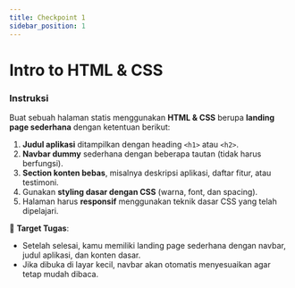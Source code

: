 ```yaml
---
title: Checkpoint 1 
sidebar_position: 1
---
```


# Intro to HTML & CSS

### Instruksi

Buat sebuah halaman statis menggunakan **HTML & CSS** berupa **landing page sederhana** dengan ketentuan berikut:

1. **Judul aplikasi** ditampilkan dengan heading `<h1>` atau `<h2>`.
2. **Navbar dummy** sederhana dengan beberapa tautan (tidak harus berfungsi).
3. **Section konten bebas**, misalnya deskripsi aplikasi, daftar fitur, atau testimoni.
4. Gunakan **styling dasar dengan CSS** (warna, font, dan spacing).
5. Halaman harus **responsif** menggunakan teknik dasar CSS yang telah dipelajari.
<!-- 
### Contoh Struktur `index.html`

```html
<!DOCTYPE html>
<html>
<head>
  <title>Landing Page Aplikasi</title>
  <link rel="stylesheet" href="style.css">
</head>
<body>
  <header>
    <h1>Nama Aplikasi</h1>
    <nav>
      <ul>
        <li><a href="#">Beranda</a></li>
        <li><a href="#">Fitur</a></li>
        <li><a href="#">Kontak</a></li>
      </ul>
    </nav>
  </header>

  <section class="konten">
    <h2>Tentang Aplikasi</h2>
    <p>Aplikasi ini dibuat untuk mempermudah aktivitas harian kamu.  
       Halaman ini adalah contoh landing page sederhana.</p>
  </section>
</body>
</html>
```

### Contoh Struktur `style.css`

```css
body {
  font-family: Arial, sans-serif;
  margin: 0;
  padding: 0;
}

header {
  background-color: navy;
  color: white;
  padding: 15px;
  text-align: center;
}

nav ul {
  list-style: none;
  padding: 0;
}

nav ul li {
  display: inline-block;
  margin: 0 10px;
}

nav ul li a {
  color: white;
  text-decoration: none;
}

.konten {
  padding: 20px;
  text-align: center;
}

.konten h2 {
  color: navy;
}

/* Responsif */
@media (max-width: 600px) {
  nav ul li {
    display: block;
    margin: 5px 0;
  }
}
``` -->

📌 **Target Tugas**:

* Setelah selesai, kamu memiliki landing page sederhana dengan navbar, judul aplikasi, dan konten dasar.
* Jika dibuka di layar kecil, navbar akan otomatis menyesuaikan agar tetap mudah dibaca.